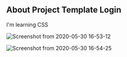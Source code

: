 ## About Project Template Login

I'm learning CSS

![Screenshot from 2020-05-30 16-53-12](https://user-images.githubusercontent.com/28741968/83339715-2521fd00-a296-11ea-82fc-5874a1f64a77.png)


![Screenshot from 2020-05-30 16-54-25](https://user-images.githubusercontent.com/28741968/83339734-4551bc00-a296-11ea-9c19-88ee625e35ec.png)